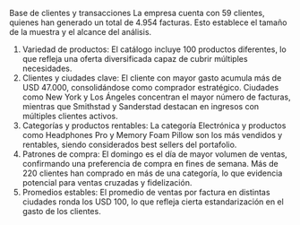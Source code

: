 Base de clientes y transacciones 
La empresa cuenta con 59 clientes, quienes han generado un total de 4.954 facturas. Esto establece el tamaño de la muestra y el alcance del análisis. 
1. Variedad de productos: El catálogo incluye 100 productos diferentes, lo que refleja una oferta diversificada capaz de cubrir múltiples necesidades. 
2. Clientes y ciudades clave: El cliente con mayor gasto acumula más de USD 47.000, consolidándose como comprador estratégico. Ciudades como 
New York y Los Ángeles concentran el mayor número de facturas, mientras que Smithstad y Sanderstad destacan en ingresos con múltiples clientes 
activos. 
3. Categorías y productos rentables: La categoría Electrónica y productos como Headphones Pro y Memory Foam Pillow son los más vendidos y 
rentables, siendo considerados best sellers del portafolio. 
4. Patrones de compra: El domingo es el día de mayor volumen de ventas, confirmando una preferencia de compra en fines de semana. Más de 220 
clientes han comprado en más de una categoría, lo que evidencia potencial para ventas cruzadas y fidelización. 
5. Promedios estables: El promedio de ventas por factura en distintas ciudades ronda los USD 100, lo que refleja cierta estandarización en el gasto de 
los clientes. 
